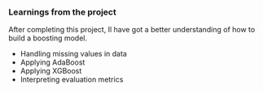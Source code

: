 ### Learnings from the project

 After completing this project, Il have got a better understanding of how to build a boosting model.

- Handling missing values in data
- Applying AdaBoost
- Applying XGBoost
- Interpreting evaluation metrics




